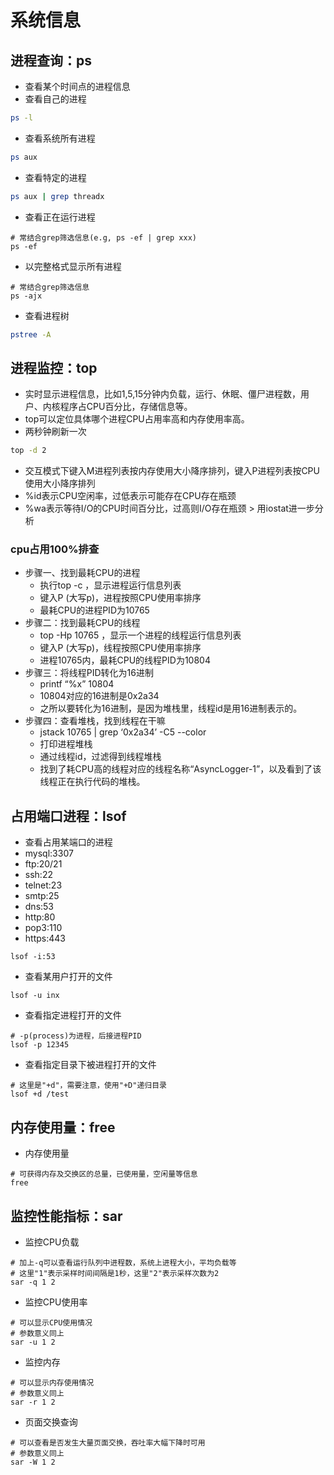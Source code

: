# 系统信息

## 进程查询：ps

- 查看某个时间点的进程信息
- 查看自己的进程

```sh
ps -l
```

- 查看系统所有进程

```sh
ps aux
```

- 查看特定的进程

```sh
ps aux | grep threadx
```

- 查看正在运行进程

```shell
# 常结合grep筛选信息(e.g, ps -ef | grep xxx)
ps -ef
```

- 以完整格式显示所有进程

```shell
# 常结合grep筛选信息
ps -ajx
```

- 查看进程树

```sh
pstree -A
```

## 进程监控：top

- 实时显示进程信息，比如1,5,15分钟内负载，运行、休眠、僵尸进程数，用户、内核程序占CPU百分比，存储信息等。
- top可以定位具体哪个进程CPU占用率高和内存使用率高。
- 两秒钟刷新一次

```sh
top -d 2
```

- 交互模式下键入M进程列表按内存使用大小降序排列，键入P进程列表按CPU使用大小降序排列
- %id表示CPU空闲率，过低表示可能存在CPU存在瓶颈
- %wa表示等待I/O的CPU时间百分比，过高则I/O存在瓶颈 > 用iostat进一步分析

### cpu占用100%排查

- 步骤一、找到最耗CPU的进程
  - 执行top -c ，显示进程运行信息列表
  - 键入P (大写p)，进程按照CPU使用率排序
  - 最耗CPU的进程PID为10765
- 步骤二：找到最耗CPU的线程
  - top -Hp 10765 ，显示一个进程的线程运行信息列表
  - 键入P (大写p)，线程按照CPU使用率排序
  - 进程10765内，最耗CPU的线程PID为10804
- 步骤三：将线程PID转化为16进制
  - printf “%x” 10804
  - 10804对应的16进制是0x2a34
  - 之所以要转化为16进制，是因为堆栈里，线程id是用16进制表示的。
- 步骤四：查看堆栈，找到线程在干嘛
  - jstack 10765 | grep ‘0x2a34’ -C5 --color
  - 打印进程堆栈
  - 通过线程id，过滤得到线程堆栈
  - 找到了耗CPU高的线程对应的线程名称“AsyncLogger-1”，以及看到了该线程正在执行代码的堆栈。

## 占用端口进程：lsof

- 查看占用某端口的进程
- mysql:3307
- ftp:20/21
- ssh:22
- telnet:23
- smtp:25
- dns:53
- http:80
- pop3:110
- https:443

```shell
lsof -i:53
```

- 查看某用户打开的文件

```shell
lsof -u inx
```

- 查看指定进程打开的文件

```shell
# -p(process)为进程，后接进程PID
lsof -p 12345
```

- 查看指定目录下被进程打开的文件

```shell
# 这里是"+d"，需要注意，使用"+D"递归目录
lsof +d /test
```

## 内存使用量：free

- 内存使用量

```shell
# 可获得内存及交换区的总量，已使用量，空闲量等信息
free
```

## 监控性能指标：sar

- 监控CPU负载

```shell
# 加上-q可以查看运行队列中进程数，系统上进程大小，平均负载等
# 这里"1"表示采样时间间隔是1秒，这里"2"表示采样次数为2
sar -q 1 2
```

- 监控CPU使用率

```shell
# 可以显示CPU使用情况
# 参数意义同上
sar -u 1 2
```

- 监控内存

```shell
# 可以显示内存使用情况
# 参数意义同上
sar -r 1 2
```

- 页面交换查询

```shell
# 可以查看是否发生大量页面交换，吞吐率大幅下降时可用
# 参数意义同上
sar -W 1 2
```